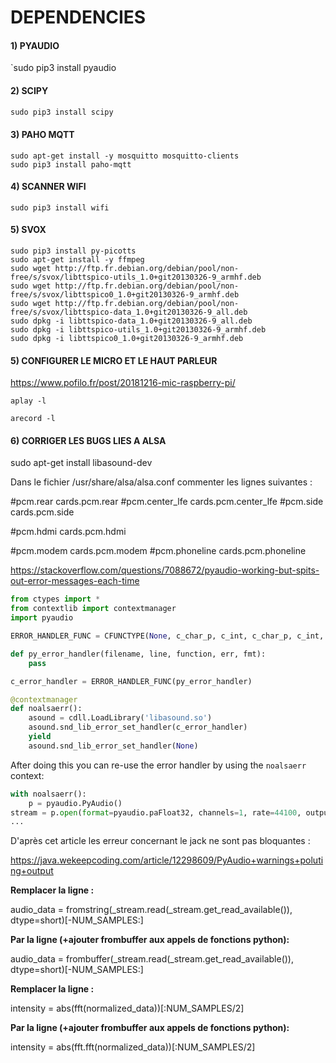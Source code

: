 #                             DEPENDENCIES



#### 1) PYAUDIO

`sudo pip3 install pyaudio



#### 2) SCIPY

```py
sudo pip3 install scipy
```





#### 3) PAHO MQTT

```
sudo apt-get install -y mosquitto mosquitto-clients
sudo pip3 install paho-mqtt
```



#### 4) SCANNER WIFI

```
sudo pip3 install wifi
```



#### 5) SVOX

```
sudo pip3 install py-picotts
sudo apt-get install -y ffmpeg
sudo wget http://ftp.fr.debian.org/debian/pool/non-free/s/svox/libttspico-utils_1.0+git20130326-9_armhf.deb
sudo wget http://ftp.fr.debian.org/debian/pool/non-free/s/svox/libttspico0_1.0+git20130326-9_armhf.deb
sudo wget http://ftp.fr.debian.org/debian/pool/non-free/s/svox/libttspico-data_1.0+git20130326-9_all.deb
sudo dpkg -i libttspico-data_1.0+git20130326-9_all.deb
sudo dpkg -i libttspico-utils_1.0+git20130326-9_armhf.deb
sudo dpkg -i libttspico0_1.0+git20130326-9_armhf.deb
```



#### 5) CONFIGURER LE MICRO ET LE HAUT PARLEUR 



https://www.pofilo.fr/post/20181216-mic-raspberry-pi/

```
aplay -l
```

```
arecord -l
```



#### 6) CORRIGER LES BUGS LIES A ALSA 

sudo apt-get install libasound-dev



Dans le fichier  /usr/share/alsa/alsa.conf commenter les lignes suivantes : 



#pcm.rear cards.pcm.rear
#pcm.center_lfe cards.pcm.center_lfe
#pcm.side cards.pcm.side

#pcm.hdmi cards.pcm.hdmi

#pcm.modem cards.pcm.modem
#pcm.phoneline cards.pcm.phoneline



https://stackoverflow.com/questions/7088672/pyaudio-working-but-spits-out-error-messages-each-time

```py
from ctypes import *
from contextlib import contextmanager
import pyaudio

ERROR_HANDLER_FUNC = CFUNCTYPE(None, c_char_p, c_int, c_char_p, c_int, c_char_p)

def py_error_handler(filename, line, function, err, fmt):
    pass

c_error_handler = ERROR_HANDLER_FUNC(py_error_handler)

@contextmanager
def noalsaerr():
    asound = cdll.LoadLibrary('libasound.so')
    asound.snd_lib_error_set_handler(c_error_handler)
    yield
    asound.snd_lib_error_set_handler(None)
```

After doing this you can re-use the error handler by using the `noalsaerr` context:

```py
with noalsaerr():
    p = pyaudio.PyAudio()
stream = p.open(format=pyaudio.paFloat32, channels=1, rate=44100, output=1)
...
```



D'après cet article les erreur concernant le jack ne sont pas bloquantes :

https://java.wekeepcoding.com/article/12298609/PyAudio+warnings+poluting+output



**Remplacer la ligne :**

audio_data  = fromstring(_stream.read(_stream.get_read_available()), dtype=short)[-NUM_SAMPLES:]

**Par la ligne (+ajouter frombuffer aux appels de fonctions python):**

audio_data  = frombuffer(_stream.read(_stream.get_read_available()), dtype=short)[-NUM_SAMPLES:]





**Remplacer la ligne :**

intensity = abs(fft(normalized_data))[:NUM_SAMPLES/2]

**Par la ligne (+ajouter frombuffer aux appels de fonctions python):**

intensity = abs(fft.fft(normalized_data))[:NUM_SAMPLES/2]

